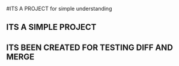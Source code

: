 #ITS A PROJECT
for simple understanding

## ITS A SIMPLE PROJECT

## ITS BEEN CREATED FOR TESTING DIFF AND MERGE
